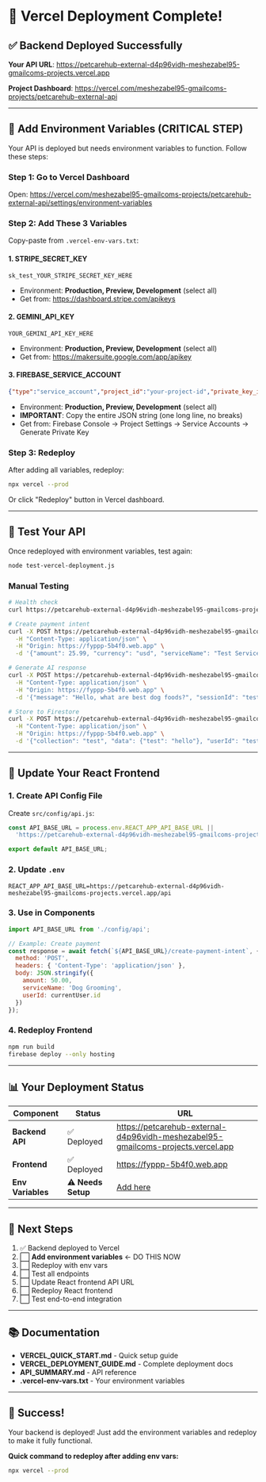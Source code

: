 # 🎉 Vercel Deployment Complete!

## ✅ Backend Deployed Successfully

**Your API URL**: https://petcarehub-external-d4p96vidh-meshezabel95-gmailcoms-projects.vercel.app

**Project Dashboard**: https://vercel.com/meshezabel95-gmailcoms-projects/petcarehub-external-api

---

## 🔐 Add Environment Variables (CRITICAL STEP)

Your API is deployed but needs environment variables to function. Follow these steps:

### Step 1: Go to Vercel Dashboard
Open: https://vercel.com/meshezabel95-gmailcoms-projects/petcarehub-external-api/settings/environment-variables

### Step 2: Add These 3 Variables

Copy-paste from `.vercel-env-vars.txt`:

#### 1. STRIPE_SECRET_KEY
```
sk_test_YOUR_STRIPE_SECRET_KEY_HERE
```
- Environment: **Production, Preview, Development** (select all)
- Get from: https://dashboard.stripe.com/apikeys

#### 2. GEMINI_API_KEY
```
YOUR_GEMINI_API_KEY_HERE
```
- Environment: **Production, Preview, Development** (select all)
- Get from: https://makersuite.google.com/app/apikey

#### 3. FIREBASE_SERVICE_ACCOUNT
```json
{"type":"service_account","project_id":"your-project-id","private_key_id":"xxx","private_key":"-----BEGIN PRIVATE KEY-----\nYOUR_PRIVATE_KEY_HERE\n-----END PRIVATE KEY-----\n","client_email":"firebase-adminsdk@your-project.iam.gserviceaccount.com"}
```
- Environment: **Production, Preview, Development** (select all)
- **IMPORTANT**: Copy the entire JSON string (one long line, no breaks)
- Get from: Firebase Console → Project Settings → Service Accounts → Generate Private Key

### Step 3: Redeploy
After adding all variables, redeploy:
```bash
npx vercel --prod
```

Or click "Redeploy" button in Vercel dashboard.

---

## 🧪 Test Your API

Once redeployed with environment variables, test again:

```bash
node test-vercel-deployment.js
```

### Manual Testing

```bash
# Health check
curl https://petcarehub-external-d4p96vidh-meshezabel95-gmailcoms-projects.vercel.app/api

# Create payment intent
curl -X POST https://petcarehub-external-d4p96vidh-meshezabel95-gmailcoms-projects.vercel.app/api/create-payment-intent \
  -H "Content-Type: application/json" \
  -H "Origin: https://fyppp-5b4f0.web.app" \
  -d '{"amount": 25.99, "currency": "usd", "serviceName": "Test Service"}'

# Generate AI response
curl -X POST https://petcarehub-external-d4p96vidh-meshezabel95-gmailcoms-projects.vercel.app/api/generate-ai-response \
  -H "Content-Type: application/json" \
  -H "Origin: https://fyppp-5b4f0.web.app" \
  -d '{"message": "Hello, what are best dog foods?", "sessionId": "test_123"}'

# Store to Firestore
curl -X POST https://petcarehub-external-d4p96vidh-meshezabel95-gmailcoms-projects.vercel.app/api/store-ai-output \
  -H "Content-Type: application/json" \
  -H "Origin: https://fyppp-5b4f0.web.app" \
  -d '{"collection": "test", "data": {"test": "hello"}, "userId": "test_user"}'
```

---

## 🔗 Update Your React Frontend

### 1. Create API Config File

Create `src/config/api.js`:
```javascript
const API_BASE_URL = process.env.REACT_APP_API_BASE_URL || 
  'https://petcarehub-external-d4p96vidh-meshezabel95-gmailcoms-projects.vercel.app/api';

export default API_BASE_URL;
```

### 2. Update `.env`
```
REACT_APP_API_BASE_URL=https://petcarehub-external-d4p96vidh-meshezabel95-gmailcoms-projects.vercel.app/api
```

### 3. Use in Components
```javascript
import API_BASE_URL from './config/api';

// Example: Create payment
const response = await fetch(`${API_BASE_URL}/create-payment-intent`, {
  method: 'POST',
  headers: { 'Content-Type': 'application/json' },
  body: JSON.stringify({
    amount: 50.00,
    serviceName: 'Dog Grooming',
    userId: currentUser.id
  })
});
```

### 4. Redeploy Frontend
```bash
npm run build
firebase deploy --only hosting
```

---

## 📊 Your Deployment Status

| Component | Status | URL |
|-----------|--------|-----|
| **Backend API** | ✅ Deployed | https://petcarehub-external-d4p96vidh-meshezabel95-gmailcoms-projects.vercel.app |
| **Frontend** | ✅ Deployed | https://fyppp-5b4f0.web.app |
| **Env Variables** | ⚠️ **Needs Setup** | [Add here](https://vercel.com/meshezabel95-gmailcoms-projects/petcarehub-external-api/settings/environment-variables) |

---

## 🎯 Next Steps

1. ✅ Backend deployed to Vercel
2. ⬜ **Add environment variables** ← DO THIS NOW
3. ⬜ Redeploy with env vars
4. ⬜ Test all endpoints
5. ⬜ Update React frontend API URL
6. ⬜ Redeploy React frontend
7. ⬜ Test end-to-end integration

---

## 📚 Documentation

- **VERCEL_QUICK_START.md** - Quick setup guide
- **VERCEL_DEPLOYMENT_GUIDE.md** - Complete deployment docs
- **API_SUMMARY.md** - API reference
- **.vercel-env-vars.txt** - Your environment variables

---

## 🎉 Success!

Your backend is deployed! Just add the environment variables and redeploy to make it fully functional.

**Quick command to redeploy after adding env vars:**
```bash
npx vercel --prod
```

